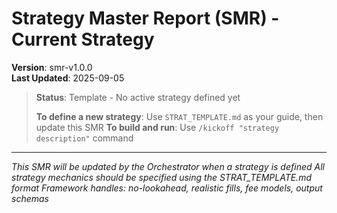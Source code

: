 # Strategy Master Report (SMR) - Current Strategy
**Version**: smr-v1.0.0  
**Last Updated**: 2025-09-05  

> **Status**: Template - No active strategy defined yet
> 
> **To define a new strategy**: Use `STRAT_TEMPLATE.md` as your guide, then update this SMR
> **To build and run**: Use `/kickoff "strategy description"` command

---

*This SMR will be updated by the Orchestrator when a strategy is defined*
*All strategy mechanics should be specified using the STRAT_TEMPLATE.md format*
*Framework handles: no-lookahead, realistic fills, fee models, output schemas*